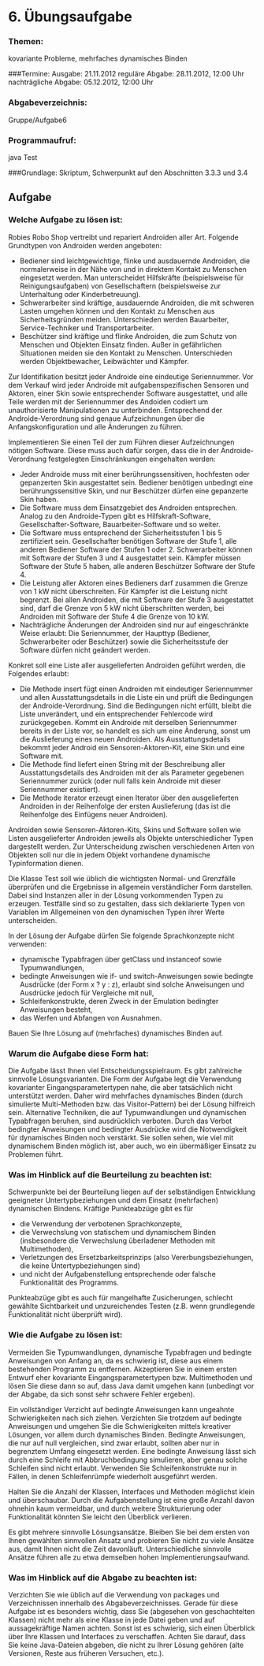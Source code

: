 # 6. Übungsaufgabe

### Themen:
kovariante Probleme, mehrfaches dynamisches Binden

###Termine:
Ausgabe:	21.11.2012
reguläre Abgabe:	28.11.2012, 12:00 Uhr
nachträgliche Abgabe:	05.12.2012, 12:00 Uhr

### Abgabeverzeichnis:
Gruppe/Aufgabe6

### Programmaufruf:
java Test

###Grundlage:
Skriptum, Schwerpunkt auf den Abschnitten 3.3.3 und 3.4

## Aufgabe

### Welche Aufgabe zu lösen ist:
Robies Robo Shop vertreibt und repariert Androiden aller Art. Folgende Grundtypen von Androiden werden angeboten:

* Bediener sind leichtgewichtige, flinke und ausdauernde Androiden, die normalerweise in der Nähe von und in direktem Kontakt zu Menschen eingesetzt werden. Man unterscheidet Hilfskräfte (beispielsweise für Reinigungsaufgaben) von Gesellschaftern (beispielsweise zur Unterhaltung oder Kinderbetreuung).
* Schwerarbeiter sind kräftige, ausdauernde Androiden, die mit schweren Lasten umgehen können und den Kontakt zu Menschen aus Sicherheitsgründen meiden. Unterschieden werden Bauarbeiter, Service-Techniker und Transportarbeiter.
* Beschützer sind kräftige und flinke Androiden, die zum Schutz von Menschen und Objekten Einsatz finden. Außer in gefährlichen Situationen meiden sie den Kontakt zu Menschen. Unterschieden werden Objektbewacher, Leibwächter und Kämpfer.

Zur Identifikation besitzt jeder Androide eine eindeutige Seriennummer. Vor dem Verkauf wird jeder Androide mit aufgabenspezifischen Sensoren und Aktoren, einer Skin sowie entsprechender Software ausgestattet, und alle Teile werden mit der Seriennummer des Andoiden codiert um unauthorisierte Manipulationen zu unterbinden. Entsprechend der Androide-Verordnung sind genaue Aufzeichnungen über die Anfangskonfiguration und alle Änderungen zu führen.

Implementieren Sie einen Teil der zum Führen dieser Aufzeichnungen nötigen Software. Diese muss auch dafür sorgen, dass die in der Androide-Verordnung festgelegten Einschränkungen eingehalten werden:

* Jeder Androide muss mit einer berührungssensitiven, hochfesten oder gepanzerten Skin ausgestattet sein. Bediener benötigen unbedingt eine berührungssensitive Skin, und nur Beschützer dürfen eine gepanzerte Skin haben.
* Die Software muss dem Einsatzgebiet des Androiden entsprechen. Analog zu den Androide-Typen gibt es Hilfskraft-Software, Gesellschafter-Software, Bauarbeiter-Software und so weiter.
* Die Software muss entsprechend der Sicherheitsstufen 1 bis 5 zertifiziert sein. Gesellschafter benötigen Software der Stufe 1, alle anderen Bediener Software der Stufen 1 oder 2. Schwerarbeiter können mit Software der Stufen 3 und 4 ausgestattet sein. Kämpfer müssen Software der Stufe 5 haben, alle anderen Beschützer Software der Stufe 4.
* Die Leistung aller Aktoren eines Bedieners darf zusammen die Grenze von 1 kW nicht überschreiten. Für Kämpfer ist die Leistung nicht begrenzt. Bei allen Androiden, die mit Software der Stufe 3 ausgestattet sind, darf die Grenze von 5 kW nicht überschritten werden, bei Androiden mit Software der Stufe 4 die Grenze von 10 kW.
* Nachträgliche Änderungen der Androiden sind nur auf eingeschränkte Weise erlaubt: Die Seriennummer, der Haupttyp (Bediener, Schwerarbeiter oder Beschützer) sowie die Sicherheitsstufe der Software dürfen nicht geändert werden.

Konkret soll eine Liste aller ausgelieferten Androiden geführt werden, die Folgendes erlaubt:

* Die Methode insert fügt einen Androiden mit eindeutiger Seriennummer und allen Ausstattungsdetails in die Liste ein und prüft die Bedingungen der Androide-Verordnung. Sind die Bedingungen nicht erfüllt, bleibt die Liste unverändert, und ein entsprechender Fehlercode wird zurückgegeben. Kommt ein Androide mit derselben Seriennummer bereits in der Liste vor, so handelt es sich um eine Änderung, sonst um die Auslieferung eines neuen Androiden. Als Ausstattungsdetails bekommt jeder Android ein Sensoren-Aktoren-Kit, eine Skin und eine Software mit.
* Die Methode find liefert einen String mit der Beschreibung aller Ausstattungsdetails des Androiden mit der als Parameter gegebenen Seriennummer zurück (oder null falls kein Androide mit dieser Seriennummer existiert).
* Die Methode iterator erzeugt einen Iterator über den ausgelieferten Androiden in der Reihenfolge der ersten Auslieferung (das ist die Reihenfolge des Einfügens neuer Androiden).

Androiden sowie Sensoren-Aktoren-Kits, Skins und Software sollen wie Listen ausgelieferter Androiden jeweils als Objekte unterschiedlicher Typen dargestellt werden. Zur Unterscheidung zwischen verschiedenen Arten von Objekten soll nur die in jedem Objekt vorhandene dynamische Typinformation dienen.

Die Klasse Test soll wie üblich die wichtigsten Normal- und Grenzfälle überprüfen und die Ergebnisse in allgemein verständlicher Form darstellen. Dabei sind Instanzen aller in der Lösung vorkommenden Typen zu erzeugen. Testfälle sind so zu gestalten, dass sich deklarierte Typen von Variablen im Allgemeinen von den dynamischen Typen ihrer Werte unterscheiden.

In der Lösung der Aufgabe dürfen Sie folgende Sprachkonzepte nicht verwenden:

* dynamische Typabfragen über getClass und instanceof sowie Typumwandlungen,
* bedingte Anweisungen wie if- und switch-Anweisungen sowie bedingte Ausdrücke (der Form x ? y : z), erlaubt sind solche Anweisungen und Ausdrücke jedoch für Vergleiche mit null,
* Schleifenkonstrukte, deren Zweck in der Emulation bedingter Anweisungen besteht,
* das Werfen und Abfangen von Ausnahmen.

Bauen Sie Ihre Lösung auf (mehrfaches) dynamisches Binden auf.

### Warum die Aufgabe diese Form hat:
Die Aufgabe lässt Ihnen viel Entscheidungsspielraum. Es gibt zahlreiche sinnvolle Lösungsvarianten. Die Form der Aufgabe legt die Verwendung kovarianter Eingangsparametertypen nahe, die aber tatsächlich nicht unterstützt werden. Daher wird mehrfaches dynamisches Binden (durch simulierte Multi-Methoden bzw. das Visitor-Pattern) bei der Lösung hilfreich sein. Alternative Techniken, die auf Typumwandlungen und dynamischen Typabfragen beruhen, sind ausdrücklich verboten. Durch das Verbot bedingter Anweisungen und bedingter Ausdrücke wird die Notwendigkeit für dynamisches Binden noch verstärkt. Sie sollen sehen, wie viel mit dynamischem Binden möglich ist, aber auch, wo ein übermäßiger Einsatz zu Problemen führt.

### Was im Hinblick auf die Beurteilung zu beachten ist:
Schwerpunkte bei der Beurteilung liegen auf der selbständigen Entwicklung geeigneter Untertypbeziehungen und dem Einsatz (mehrfachen) dynamischen Bindens. Kräftige Punkteabzüge gibt es für

* die Verwendung der verbotenen Sprachkonzepte,
* die Verwechslung von statischem und dynamischem Binden (insbesondere die Verwechslung überladener Methoden mit Multimethoden),
* Verletzungen des Ersetzbarkeitsprinzips (also Vererbungsbeziehungen, die keine Untertypbeziehungen sind)
* und nicht der Aufgabenstellung entsprechende oder falsche Funktionalität des Programms.

Punkteabzüge gibt es auch für mangelhafte Zusicherungen, schlecht gewählte Sichtbarkeit und unzureichendes Testen (z.B. wenn grundlegende Funktionalität nicht überprüft wird).

### Wie die Aufgabe zu lösen ist:
Vermeiden Sie Typumwandlungen, dynamische Typabfragen und bedingte Anweisungen von Anfang an, da es schwierig ist, diese aus einem bestehenden Programm zu entfernen. Akzeptieren Sie in einem ersten Entwurf eher kovariante Eingangsparametertypen bzw. Multimethoden und lösen Sie diese dann so auf, dass Java damit umgehen kann (unbedingt vor der Abgabe, da sich sonst sehr schwere Fehler ergeben).

Ein vollständiger Verzicht auf bedingte Anweisungen kann ungeahnte Schwierigkeiten nach sich ziehen. Verzichten Sie trotzdem auf bedingte Anweisungen und umgehen Sie die Schwierigkeiten mittels kreativer Lösungen, vor allem durch dynamisches Binden. Bedingte Anweisungen, die nur auf null vergleichen, sind zwar erlaubt, sollten aber nur in begrenztem Umfang eingesetzt werden. Eine bedingte Anweisung lässt sich durch eine Schleife mit Abbruchbedingung simulieren, aber genau solche Schleifen sind nicht erlaubt. Verwenden Sie Schleifenkonstrukte nur in Fällen, in denen Schleifenrümpfe wiederholt ausgeführt werden.

Halten Sie die Anzahl der Klassen, Interfaces und Methoden möglichst klein und überschaubar. Durch die Aufgabenstellung ist eine große Anzahl davon ohnehin kaum vermeidbar, und durch weitere Strukturierung oder Funktionalität könnten Sie leicht den Überblick verlieren.

Es gibt mehrere sinnvolle Lösungsansätze. Bleiben Sie bei dem ersten von Ihnen gewählten sinnvollen Ansatz und probieren Sie nicht zu viele Ansätze aus, damit Ihnen nicht die Zeit davonläuft. Unterschiedliche sinnvolle Ansätze führen alle zu etwa demselben hohen Implementierungsaufwand.

### Was im Hinblick auf die Abgabe zu beachten ist:
Verzichten Sie wie üblich auf die Verwendung von packages und Verzeichnissen innerhalb des Abgabeverzeichnisses. Gerade für diese Aufgabe ist es besonders wichtig, dass Sie (abgesehen von geschachtelten Klassen) nicht mehr als eine Klasse in jede Datei geben und auf aussagekräftige Namen achten. Sonst ist es schwierig, sich einen Überblick über Ihre Klassen und Interfaces zu verschaffen. Achten Sie darauf, dass Sie keine Java-Dateien abgeben, die nicht zu Ihrer Lösung gehören (alte Versionen, Reste aus früheren Versuchen, etc.).
